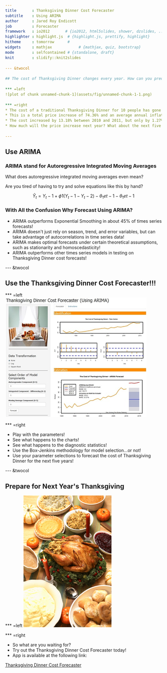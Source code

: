 ```yaml
---
title       : Thanksgiving Dinner Cost Forecaster
subtitle    : Using ARIMA
author      : Jared Roy Endicott
job         : Forecaster
framework   : io2012       # {io2012, html5slides, shower, dzslides, ...}
highlighter : highlight.js  # {highlight.js, prettify, highlight}
hitheme     : tomorrow      # 
widgets     : mathjax            # {mathjax, quiz, bootstrap}
mode        : selfcontained # {standalone, draft}
knit        : slidify::knit2slides 

--- &twocol

## The cost of Thanksgiving Dinner changes every year. How can you predict these prices changes? 

*** =left
![plot of chunk unnamed-chunk-1](assets/fig/unnamed-chunk-1-1.png) 

*** =right
* The cost of a traditional Thanksgiving Dinner for 10 people has gone from 28.74 in 1986 to a whopping 50.11 in 2015. 
* This is a total price increase of 74.36% and an average annual inflation rate of 2.48%.
* The cost increased by 13.18% between 2010 and 2011, but only by 1.27% between 2011 and 2015.
* How much will the price increase next year? What about the next five years?  

--- 
```


## Use ARIMA

### ARIMA stand for Autoregressive Integrated Moving Averages

What does autoregressive integrated moving averages even mean?

Are you tired of having to try and solve equations like this by hand?

$$ Ŷ_t = Y_t-1 + ϕ1(Y_t-1 - Y_t-2) - θ_1et-1 - θ_1et-1 $$

### With All the Confusion Why Forecast Using ARIMA?

* ARIMA outperforms Exponential Smoothing in about 45% of times series forecasts!
* ARIMA doesn't just rely on season, trend, and error variables, but can take advantage of autocorrelations in time series data!
* ARIMA makes optimal forecasts under certain theoretical assumptions, such as stationarity and homoscedasticity!
* ARIMA outperforms other times series models in testing on Thanksgiving Dinner cost forecasts!


--- &twocol

## Use the Thanksgiving Dinner Cost Forecaster!!!

*** =left
![width](App_Screenshot_Small.jpg)

*** =right
* Play with the parameters!
* See what happens to the charts!
* See what happens to the diagnostic statistics!
* Use the Box-Jenkins methodology for model selection...or not!
* Use your parameter selections to forecast the cost of Thanksgiving Dinner for the next five years!


--- &twocol 

## Prepare for Next Year's Thanksgiving

*** =left
![width](iStock_000004795159XSmall_Thanksgiving.jpg)

*** =right
* So what are you waiting for?
* Try out the Thanksgiving Dinner Cost Forecaster today!
* App is available at the following link:

[Thanksgiving Dinner Cost Forecaster](https://realizingfutures.shinyapps.io/ThanksgivingArimaApp)

